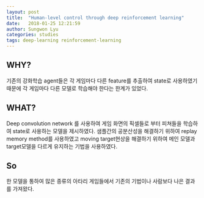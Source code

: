 ```yaml
---
layout: post
title:  "Human-level control through deep reinforcement learning"
date:   2018-01-25 12:21:59
author: Sungwon Lyu
categories: studies
tags: deep-learning reinforcement-learning
---
```

## WHY? 
기존의 강화학습 agent들은 각 게임마다 다른 feature를 추출하여 state로 사용하였기 때문에 각 게임마다 다른 모델로 학습해야 한다는 한계가 있었다. 

## WHAT?
Deep convolution network 를 사용하여 게임 화면의 픽셀들로 부터 피쳐들을 학습하여 state로 사용하는 모델을 제시하였다. 샘플간의 공분산성을 해결하기 위하여 replay memory method를  사용하였고 moving target현상을 해결하기 위하여 메인 모델과 target모델을 다르게 유지하는 기법을 사용하였다. 

## So
한 모델을 통하여 많은 종류의 아타리 게임들에서 기존의 기법이나 사람보다 나은 결과를 가져왔다. 